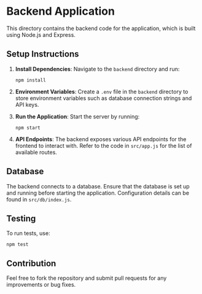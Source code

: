 # Backend Application

This directory contains the backend code for the application, which is built using Node.js and Express.

## Setup Instructions

1. **Install Dependencies**: 
   Navigate to the `backend` directory and run:
   ```
   npm install
   ```

2. **Environment Variables**: 
   Create a `.env` file in the `backend` directory to store environment variables such as database connection strings and API keys.

3. **Run the Application**: 
   Start the server by running:
   ```
   npm start
   ```

4. **API Endpoints**: 
   The backend exposes various API endpoints for the frontend to interact with. Refer to the code in `src/app.js` for the list of available routes.

## Database

The backend connects to a database. Ensure that the database is set up and running before starting the application. Configuration details can be found in `src/db/index.js`.

## Testing

To run tests, use:
```
npm test
```

## Contribution

Feel free to fork the repository and submit pull requests for any improvements or bug fixes.